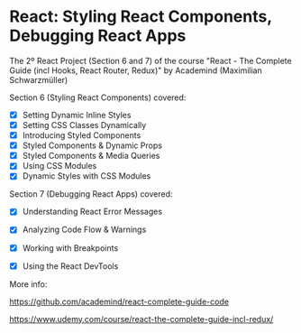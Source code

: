 # React: Styling React Components, Debugging React Apps
The 2º React Project (Section 6 and 7) of the course "React - The Complete Guide (incl Hooks, React Router, Redux)" by Academind (Maximilian Schwarzmüller)

Section 6 (Styling React Components) covered:

- [x] Setting Dynamic Inline Styles
- [x] Setting CSS Classes Dynamically
- [x] Introducing Styled Components
- [x] Styled Components & Dynamic Props
- [x] Styled Components & Media Queries
- [x] Using CSS Modules
- [x] Dynamic Styles with CSS Modules

Section 7 (Debugging React Apps) covered:

- [x] Understanding React Error Messages
- [x] Analyzing Code Flow & Warnings
- [x] Working with Breakpoints
- [x] Using the React DevTools


More info:

https://github.com/academind/react-complete-guide-code

https://www.udemy.com/course/react-the-complete-guide-incl-redux/